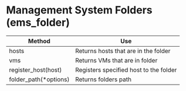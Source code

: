 # Management System Folders (ems\_folder)

| Method                  | Use                                    |
| ----------------------- | -------------------------------------- |
| hosts                   | Returns hosts that are in the folder   |
| vms                     | Returns VMs that are in folder         |
| register\_host(host)    | Registers specified host to the folder |
| folder\_path(\*options) | Returns folders path                   |
